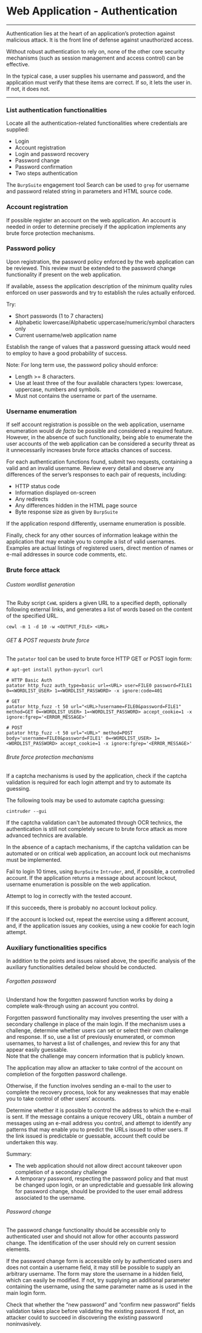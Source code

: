 # Web Application - Authentication
--------------------------------------------------------------------------------

Authentication lies at the heart of an application’s protection against
malicious attack. It is the front line of defense against unauthorized access.  

Without robust authentication to rely on, none of the other core security
mechanisms (such as session management and access control) can be effective.

In the typical case, a user supplies his username and password, and the
application must verify that these items are correct. If so, it lets the user
in. If not, it does not.

--------------------------------------------------------------------------------

### List authentication functionalities

Locate all the authentication-related functionalities where credentials are
supplied:
- Login
- Account registration
- Login and password recovery
- Password change
- Password confirmation
- Two steps authentication

The `BurpSuite` engagement tool Search can be used to `grep` for username and
password related string in parameters and HTML source code.

### Account registration

If possible register an account on the web application. An account is needed in
order to determine precisely if the application implements any brute force
protection mechanisms.

### Password policy

Upon registration, the password policy enforced by the web application can be
reviewed. This review must be extended to the password change functionality if
present on the web application.

If available, assess the application description of the minimum quality rules
enforced on user passwords and try to establish the rules actually enforced.

Try:
- Short passwords (1 to 7 characters)
- Alphabetic lowercase/Alphabetic uppercase/numeric/symbol characters only
- Current username/web application name

Establish the range of values that a password guessing attack would need to
employ to have a good probability of success.  

Note: For long term use, the password policy should enforce:
- Length >= 8 characters.
- Use at least three of the four available characters types: lowercase,
uppercase, numbers and symbols.
- Must not contains the username or part of the username.

### Username enumeration

If self account registration is possible on the web application, username
enumeration would *de facto* be possible and considered a required feature.
However, in the absence of such functionality, being able to enumerate the user
accounts of the web application can be considered a security threat as it
unnecessarily increases brute force attacks chances of success.

For each authentication functions found, submit two requests, containing a
valid and an invalid username.
Review every detail and observe any differences of the server’s responses to
each pair of requests, including:
- HTTP status code
- Information displayed on-screen
- Any redirects
- Any differences hidden in the HTML page source
- Byte response size as given by `BurpSuite`

If the application respond differently, username enumeration is possible.

Finally, check for any other sources of information leakage within the
application that may enable you to compile a list of valid usernames.
Examples are actual listings of registered users, direct mention of names or
e-mail addresses in source code comments, etc.

### Brute force attack

###### Custom wordlist generation

The Ruby script `CeWL` spiders a given URL to a specified depth, optionally
following external links, and generates a list of words based on the content of
the specified URL.

```
cewl -m 1 -d 10 -w <OUTPUT_FILE> <URL>
```

###### GET & POST requests brute force

The `patator` tool can be used to brute force HTTP GET or POST login form:

```
# apt-get install python-pycurl curl

# HTTP Basic Auth
patator http_fuzz auth_type=basic url=<URL> user=FILE0 password=FILE1 0=<WORDLIST_USER> 1=<WORDLIST_PASSWORD> -x ignore:code=401

# GET
patator http_fuzz -t 50 url="<URL>?username=FILE0&password=FILE1" method=GET 0=<WORDLIST_USER> 1=<WORDLIST_PASSWORD> accept_cookie=1 -x ignore:fgrep='<ERROR_MESSAGE>'

# POST
patator http_fuzz -t 50 url="<URL>" method=POST body='username=FILE0&password=FILE1' 0=<WORDLIST_USER> 1=<WORDLIST_PASSWORD> accept_cookie=1 -x ignore:fgrep='<ERROR_MESSAGE>'
```

###### Brute force protection mechanisms

If a captcha mechanisms is used by the application, check if the captcha
validation is required for each login attempt and try to automate its guessing.

The following tools may be used to automate captcha guessing:

```
cintruder --gui
```

If the captcha validation can't be automated through OCR technics, the
authentication is still not completely secure to brute force attack as more
advanced technics are available.

In the absence of a captach mechanisms, if the captcha validation can be
automated or on critical web application, an account lock out mechanisms must
be implemented.

Fail to login 10 times, using `BurpSuite` `Intruder`, and, if possible, a
controlled account.
If the application returns a message about account lockout, username
enumeration is possible on the web application.

Attempt to log in correctly with the tested account.

If this succeeds, there is probably no account lockout policy.

If the account is locked out, repeat the exercise using a different account,
and, if the application issues any cookies, using a new cookie for each login
attempt.

### Auxiliary functionalities specifics

In addition to the points and issues raised above, the specific analysis of the
auxiliary functionalities detailed below should be conducted.

###### Forgotten password

Understand how the forgotten password function works by doing a complete
walk-through using an account you control.

Forgotten password functionality may involves presenting the user with a
secondary challenge in place of the main login.
If the mechanism uses a challenge, determine whether users can set or select
their own challenge and response. If so, use a list of previously enumerated,
or common usernames, to harvest a list of challenges, and review this for any
that appear easily guessable.  
Note that the challenge may concern information that is publicly known.

The application may allow an attacker to take control of the account on
completion of the forgotten password challenge.

Otherwise, if the function involves sending an e-mail to the user to complete
the recovery process, look for any weaknesses that may enable you to take
control of other users’ accounts.

Determine whether it is possible to control the address to which the e-mail
is sent. If the message contains a unique recovery URL, obtain a number of
messages using an e-mail address you control, and attempt to identify any
patterns that may enable you to predict the URLs issued to other users.
If the link issued is predictable or guessable, account theft could be
undertaken this way.

Summary:
- The web application should not allow direct account takeover upon completion
of a secondary challenge
- A temporary password, respecting the password policy and that must be
changed upon login, or an unpredictable and guessable link allowing for
password change, should be provided to the user email address associated to the
username.   

###### Password change

The password change functionality should be accessible only to authenticated
user and should not allow for other accounts password change. The
identification of the user should rely on current session elements.

If the password change form is accessible only by authenticated users and does
not contain a username field, it may still be possible to supply an arbitrary
username.
The form may store the username in a hidden field, which can easily be modified.
If not, try supplying an additional parameter containing the username, using
the same parameter name as is used in the main login form.   

Check that whether the “new password” and “confirm new password” fields
validation takes place before validating the existing password. If not, an
attacker could to succeed in discovering the existing password noninvasively.
